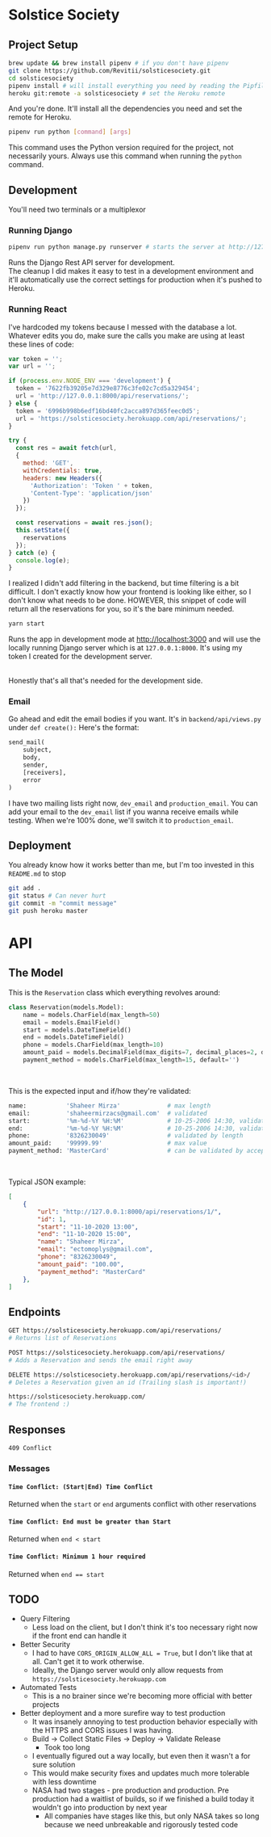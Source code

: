 # Solstice Society

## Project Setup

```bash
brew update && brew install pipenv # if you don't have pipenv
git clone https://github.com/Revitii/solsticesociety.git
cd solsticesociety
pipenv install # will install everything you need by reading the Pipfile
heroku git:remote -a solsticesociety # set the Heroku remote
```
And you're done. It'll install all the dependencies you need and set the remote for Heroku.

```bash
pipenv run python [command] [args]
```

This command uses the Python version required for the project, not necessarily yours. Always use this command when running the `python` command.

## Development

You'll need two terminals or a multiplexor

### Running Django

```bash
pipenv run python manage.py runserver # starts the server at http://127.0.0.1:8000/
```
Runs the Django Rest API server for development.  
The cleanup I did makes it easy to test in a development environment and it'll automatically use the correct settings for production when it's pushed to Heroku.

### Running React

I've hardcoded my tokens because I messed with the database a lot. Whatever edits you do, make sure the calls you make are using at least these lines of code:
```javascript
var token = '';
var url = '';

if (process.env.NODE_ENV === 'development') {
  token = '7622fb39205e7d329e8776c3fe02c7cd5a329454';
  url = 'http://127.0.0.1:8000/api/reservations/';
} else {
  token = '6996b998b6edf16bd40fc2acca897d365feec0d5';
  url = 'https://solsticesociety.herokuapp.com/api/reservations/';
}

try {
  const res = await fetch(url,
  {
    method: 'GET',
    withCredentials: true,
    headers: new Headers({
      'Authorization': 'Token ' + token,
      'Content-Type': 'application/json'
    })
  });

  const reservations = await res.json();
  this.setState({
    reservations
  });
} catch (e) {
  console.log(e);
}
```
I realized I didn't add filtering in the backend, but time filtering is a bit difficult. I don't exactly know how your frontend is looking like either, so I don't know what needs to be done. HOWEVER, this snippet of code will return all the reservations for you, so it's the bare minimum needed.

```bash
yarn start
```

Runs the app in development mode at [http://localhost:3000](http://localhost:3000) and will use the locally running Django server which is at `127.0.0.1:8000`. It's using my token I created for the development server.
<br/><br/>

Honestly that's all that's needed for the development side.

### Email

Go ahead and edit the email bodies if you want. It's in `backend/api/views.py` under `def create():` Here's the format:
```python
send_mail(
    subject,
    body,
    sender,
    [receivers],
    error
)
```
I have two mailing lists right now, `dev_email` and `production_email`. You can add your email to the `dev_email` list if you wanna receive emails while testing. When we're 100% done, we'll switch it to `production_email`.

## Deployment

You already know how it works better than me, but I'm too invested in this `README.md` to stop
```bash
git add .
git status # Can never hurt
git commit -m "commit message"
git push heroku master
```

# API

## The Model

This is the `Reservation` class which everything revolves around:
```python
class Reservation(models.Model):
    name = models.CharField(max_length=50)
    email = models.EmailField()
    start = models.DateTimeField()
    end = models.DateTimeField()
    phone = models.CharField(max_length=10)
    amount_paid = models.DecimalField(max_digits=7, decimal_places=2, default=0.00)
    payment_method = models.CharField(max_length=15, default='')
```

<br/>

This is the expected input and if/how they're validated:
```python
name:           'Shaheer Mirza'             # max length
email:          'shaheermirzacs@gmail.com'  # validated
start:          '%m-%d-%Y %H:%M'            # 10-25-2006 14:30, validated
end:            '%m-%d-%Y %H:%M'            # 10-25-2006 14:30, validated
phone:          '8326230049'                # validated by length
amount_paid:    '99999.99'                  # max value
payment_method: 'MasterCard'                # can be validated by acceptable choices

```

<br/>

Typical JSON example:
```json
[
    {
        "url": "http://127.0.0.1:8000/api/reservations/1/",
        "id": 1,
        "start": "11-10-2020 13:00",
        "end": "11-10-2020 15:00",
        "name": "Shaheer Mirza",
        "email": "ectomoplys@gmail.com",
        "phone": "8326230049",
        "amount_paid": "100.00",
        "payment_method": "MasterCard"
    },
]
```

## Endpoints
```bash
GET https://solsticesociety.herokuapp.com/api/reservations/
# Returns list of Reservations

POST https://solsticesociety.herokuapp.com/api/reservations/
# Adds a Reservation and sends the email right away

DELETE https://solsticesociety.herokuapp.com/api/reservations/<id>/
# Deletes a Reservation given an id (Trailing slash is important!)

https://solsticesociety.herokuapp.com/
# The frontend :)
```

## Responses
```http
409 Conflict
```
### Messages
#### `Time Conflict: (Start|End) Time Conflict`
Returned when the `start` or `end` arguments conflict with other reservations
#### `Time Conflict: End must be greater than Start`
Returned when `end < start`
#### `Time Conflict: Minimum 1 hour required`
Returned when `end == start`


## TODO
* Query Filtering
    * Less load on the client, but I don't think it's too necessary right now if the front end can handle it
* Better Security  
    * I had to have `CORS_ORIGIN_ALLOW_ALL = True`, but I don't like that at all. Can't get it to work otherwise.
    * Ideally, the Django server would only allow requests from `https://solsticesociety.herokuapp.com`
* Automated Tests
    * This is a no brainer since we're becoming more official with better projects
* Better deployment and a more surefire way to test production
    * It was insanely annoying to test production behavior especially with the HTTPS and CORS issues I was having.
    * Build -> Collect Static Files -> Deploy -> Validate Release
        * Took too long
    * I eventually figured out a way locally, but even then it wasn't a for sure solution
    * This would make security fixes and updates much more tolerable with less downtime
    * NASA had two stages - pre production and production. Pre production had a waitlist of builds, so if we finished a build today it wouldn't go into production by next year
        * All companies have stages like this, but only NASA takes so long because we need unbreakable and rigorously tested code
